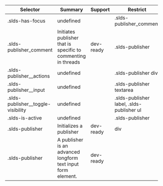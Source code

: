 

| Selector | Summary | Support | Restrict | Variant | Modifier |
|-------|-------|-------|-------|-------|-------|
| .slds-has-focus | undefined |   | .slds-publisher_comment |   | true |
| .slds-publisher_comment | Initiates publisher that is specific to commenting in threads | dev-ready | .slds-publisher | true |   |
| .slds-publisher__actions | undefined |   | .slds-publisher div |   |   |
| .slds-publisher__input | undefined |   | .slds-publisher textarea |   |   |
| .slds-publisher__toggle-visibility | undefined |   | .slds-publisher label, .slds-publisher ul |   |   |
| .slds-is-active | undefined |   | .slds-publisher |   | true |
| .slds-publisher | Initializes a publisher | dev-ready | div | true |   |
| .slds-publisher | A publisher is an advanced longform text input form element. | dev-ready |   |   |   |